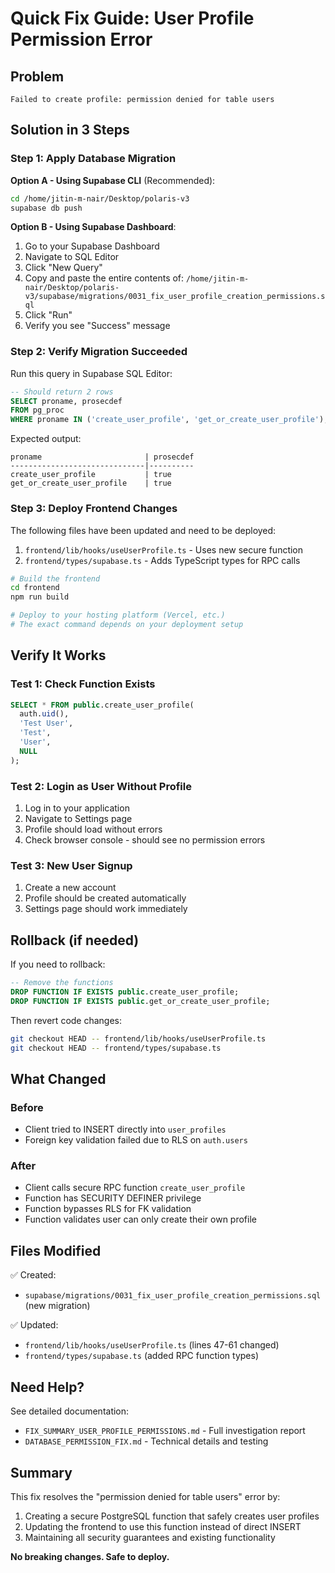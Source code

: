 # Quick Fix Guide: User Profile Permission Error

## Problem
```
Failed to create profile: permission denied for table users
```

## Solution in 3 Steps

### Step 1: Apply Database Migration

**Option A - Using Supabase CLI** (Recommended):
```bash
cd /home/jitin-m-nair/Desktop/polaris-v3
supabase db push
```

**Option B - Using Supabase Dashboard**:
1. Go to your Supabase Dashboard
2. Navigate to SQL Editor
3. Click "New Query"
4. Copy and paste the entire contents of:
   `/home/jitin-m-nair/Desktop/polaris-v3/supabase/migrations/0031_fix_user_profile_creation_permissions.sql`
5. Click "Run"
6. Verify you see "Success" message

### Step 2: Verify Migration Succeeded

Run this query in Supabase SQL Editor:
```sql
-- Should return 2 rows
SELECT proname, prosecdef
FROM pg_proc
WHERE proname IN ('create_user_profile', 'get_or_create_user_profile');
```

Expected output:
```
proname                       | prosecdef
------------------------------|----------
create_user_profile           | true
get_or_create_user_profile    | true
```

### Step 3: Deploy Frontend Changes

The following files have been updated and need to be deployed:

1. `frontend/lib/hooks/useUserProfile.ts` - Uses new secure function
2. `frontend/types/supabase.ts` - Adds TypeScript types for RPC calls

```bash
# Build the frontend
cd frontend
npm run build

# Deploy to your hosting platform (Vercel, etc.)
# The exact command depends on your deployment setup
```

## Verify It Works

### Test 1: Check Function Exists
```sql
SELECT * FROM public.create_user_profile(
  auth.uid(),
  'Test User',
  'Test',
  'User',
  NULL
);
```

### Test 2: Login as User Without Profile
1. Log in to your application
2. Navigate to Settings page
3. Profile should load without errors
4. Check browser console - should see no permission errors

### Test 3: New User Signup
1. Create a new account
2. Profile should be created automatically
3. Settings page should work immediately

## Rollback (if needed)

If you need to rollback:

```sql
-- Remove the functions
DROP FUNCTION IF EXISTS public.create_user_profile;
DROP FUNCTION IF EXISTS public.get_or_create_user_profile;
```

Then revert code changes:
```bash
git checkout HEAD -- frontend/lib/hooks/useUserProfile.ts
git checkout HEAD -- frontend/types/supabase.ts
```

## What Changed

### Before
- Client tried to INSERT directly into `user_profiles`
- Foreign key validation failed due to RLS on `auth.users`

### After
- Client calls secure RPC function `create_user_profile`
- Function has SECURITY DEFINER privilege
- Function bypasses RLS for FK validation
- Function validates user can only create their own profile

## Files Modified

✅ Created:
- `supabase/migrations/0031_fix_user_profile_creation_permissions.sql` (new migration)

✅ Updated:
- `frontend/lib/hooks/useUserProfile.ts` (lines 47-61 changed)
- `frontend/types/supabase.ts` (added RPC function types)

## Need Help?

See detailed documentation:
- `FIX_SUMMARY_USER_PROFILE_PERMISSIONS.md` - Full investigation report
- `DATABASE_PERMISSION_FIX.md` - Technical details and testing

## Summary

This fix resolves the "permission denied for table users" error by:
1. Creating a secure PostgreSQL function that safely creates user profiles
2. Updating the frontend to use this function instead of direct INSERT
3. Maintaining all security guarantees and existing functionality

**No breaking changes. Safe to deploy.**
